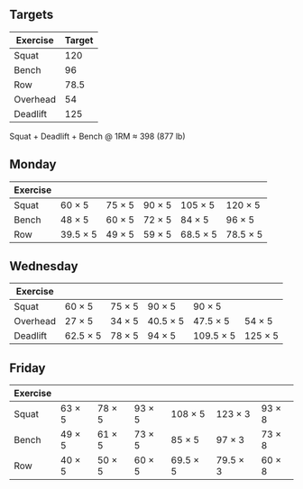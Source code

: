 ---
---


## Targets

| Exercise | Target |
| ---      | ------ |
| Squat    | 120 |
| Bench    | 96 |
| Row      | 78.5 |
| Overhead | 54 |
| Deadlift | 125 |

Squat + Deadlift + Bench @ 1RM ≈ 398 (877 lb)

## Monday

| Exercise |     |     |     |     |     |
| ---      | --- | --- | --- | --- | --- |
| Squat    | 60 × 5 | 75 × 5 | 90 × 5 | 105 × 5 | 120 × 5 |
| Bench    | 48 × 5 | 60 × 5 | 72 × 5 | 84 × 5 | 96 × 5 |
| Row      | 39.5 × 5 | 49 × 5 | 59 × 5 | 68.5 × 5 | 78.5 × 5 |

## Wednesday

| Exercise |     |     |     |     |     |
| ---      | --- | --- | --- | --- | --- |
| Squat    | 60 × 5 | 75 × 5 | 90 × 5 | 90 × 5 |
| Overhead | 27 × 5 | 34 × 5 | 40.5 × 5 | 47.5 × 5 | 54 × 5 |
| Deadlift | 62.5 × 5 | 78 × 5 | 94 × 5 | 109.5 × 5 | 125 × 5 |

## Friday

| Exercise |     |     |     |     |     |     |
| ---      | --- | --- | --- | --- | --- | --- |
| Squat    | 63 × 5 | 78 × 5 | 93 × 5 | 108 × 5 | 123 × 3 | 93 × 8 |
| Bench    | 49 × 5 | 61 × 5 | 73 × 5 | 85 × 5 | 97 × 3 | 73 × 8 |
| Row      | 40 × 5 | 50 × 5 | 60 × 5 | 69.5 × 5 | 79.5 × 3 | 60 × 8 |

